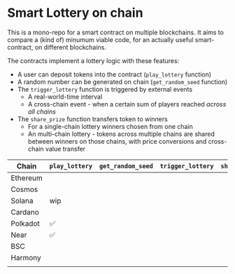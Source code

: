 # Smart Lottery on chain

This is a mono-repo for a smart contract on multiple blockchains. It aims to compare a (kind of) minumum viable code, for an actually useful smart-contract, on different blockchains.

The contracts implement a lottery logic with these features:
- A user can deposit tokens into the contract (`play_lottery` function)
- A random number can be generated on chain (`get_random_seed` function)
- The `trigger_lottery` function is triggered by external events
    - A real-world-time interval
    - A cross-chain event - when a certain sum of players reached _across all chains_
- The `share_prize` function transfers token to winners
    - For a single-chain lottery winners chosen from one chain
    - An multi-chain lottery - tokens across multiple chains are shared between winners on those chains, with price conversions and cross-chain value transfer


| Chain     | `play_lottery` | `get_random_seed` | `trigger_lottery` | `share_prize` |
|-----------|----------------|-------------------|--------------|---------------|
| Ethereum  |                |                   |              |               |
| Cosmos    |                |                   |              |               |
| Solana    | wip            |                   |              |               |
| Cardano   |                |                   |              |               |
| Polkadot  | ✅              |                   |              |               |
| Near      | ✅              |                   |              |               |
| BSC       |                |                   |              |               |
| Harmony   |                |                   |              |               |
|           |                |                   |              |               |

